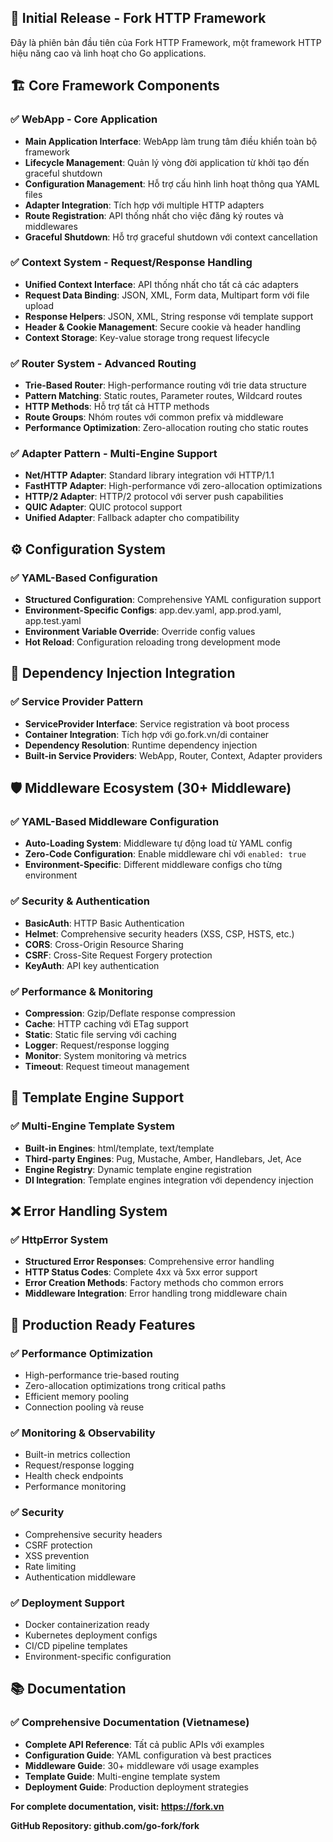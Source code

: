 ## 🎉 Initial Release - Fork HTTP Framework

Đây là phiên bản đầu tiên của Fork HTTP Framework, một framework HTTP hiệu năng cao và linh hoạt cho Go applications.

## 🏗️ Core Framework Components

### ✅ **WebApp - Core Application**
- **Main Application Interface**: WebApp làm trung tâm điều khiển toàn bộ framework
- **Lifecycle Management**: Quản lý vòng đời application từ khởi tạo đến graceful shutdown  
- **Configuration Management**: Hỗ trợ cấu hình linh hoạt thông qua YAML files
- **Adapter Integration**: Tích hợp với multiple HTTP adapters
- **Route Registration**: API thống nhất cho việc đăng ký routes và middlewares
- **Graceful Shutdown**: Hỗ trợ graceful shutdown với context cancellation

### ✅ **Context System - Request/Response Handling**
- **Unified Context Interface**: API thống nhất cho tất cả các adapters
- **Request Data Binding**: JSON, XML, Form data, Multipart form với file upload
- **Response Helpers**: JSON, XML, String response với template support
- **Header & Cookie Management**: Secure cookie và header handling
- **Context Storage**: Key-value storage trong request lifecycle

### ✅ **Router System - Advanced Routing**
- **Trie-Based Router**: High-performance routing với trie data structure
- **Pattern Matching**: Static routes, Parameter routes, Wildcard routes
- **HTTP Methods**: Hỗ trợ tất cả HTTP methods
- **Route Groups**: Nhóm routes với common prefix và middleware
- **Performance Optimization**: Zero-allocation routing cho static routes

### ✅ **Adapter Pattern - Multi-Engine Support**
- **Net/HTTP Adapter**: Standard library integration với HTTP/1.1
- **FastHTTP Adapter**: High-performance với zero-allocation optimizations
- **HTTP/2 Adapter**: HTTP/2 protocol với server push capabilities
- **QUIC Adapter**: QUIC protocol support
- **Unified Adapter**: Fallback adapter cho compatibility

## ⚙️ Configuration System

### ✅ **YAML-Based Configuration**
- **Structured Configuration**: Comprehensive YAML configuration support
- **Environment-Specific Configs**: app.dev.yaml, app.prod.yaml, app.test.yaml
- **Environment Variable Override**: Override config values
- **Hot Reload**: Configuration reloading trong development mode

## 🔧 Dependency Injection Integration

### ✅ **Service Provider Pattern**
- **ServiceProvider Interface**: Service registration và boot process
- **Container Integration**: Tích hợp với go.fork.vn/di container
- **Dependency Resolution**: Runtime dependency injection
- **Built-in Service Providers**: WebApp, Router, Context, Adapter providers

## 🛡️ Middleware Ecosystem (30+ Middleware)

### ✅ **YAML-Based Middleware Configuration**
- **Auto-Loading System**: Middleware tự động load từ YAML config
- **Zero-Code Configuration**: Enable middleware chỉ với `enabled: true`
- **Environment-Specific**: Different middleware configs cho từng environment

### ✅ **Security & Authentication**
- **BasicAuth**: HTTP Basic Authentication
- **Helmet**: Comprehensive security headers (XSS, CSP, HSTS, etc.)
- **CORS**: Cross-Origin Resource Sharing
- **CSRF**: Cross-Site Request Forgery protection
- **KeyAuth**: API key authentication

### ✅ **Performance & Monitoring**
- **Compression**: Gzip/Deflate response compression
- **Cache**: HTTP caching với ETag support
- **Static**: Static file serving với caching
- **Logger**: Request/response logging
- **Monitor**: System monitoring và metrics
- **Timeout**: Request timeout management

## 🎨 Template Engine Support

### ✅ **Multi-Engine Template System**
- **Built-in Engines**: html/template, text/template
- **Third-party Engines**: Pug, Mustache, Amber, Handlebars, Jet, Ace
- **Engine Registry**: Dynamic template engine registration
- **DI Integration**: Template engines integration với dependency injection

## ❌ Error Handling System

### ✅ **HttpError System**
- **Structured Error Responses**: Comprehensive error handling
- **HTTP Status Codes**: Complete 4xx và 5xx error support
- **Error Creation Methods**: Factory methods cho common errors
- **Middleware Integration**: Error handling trong middleware chain

## 🚀 Production Ready Features

### ✅ **Performance Optimization**
- High-performance trie-based routing
- Zero-allocation optimizations trong critical paths
- Efficient memory pooling
- Connection pooling và reuse

### ✅ **Monitoring & Observability**
- Built-in metrics collection
- Request/response logging
- Health check endpoints
- Performance monitoring

### ✅ **Security**
- Comprehensive security headers
- CSRF protection
- XSS prevention
- Rate limiting
- Authentication middleware

### ✅ **Deployment Support**
- Docker containerization ready
- Kubernetes deployment configs
- CI/CD pipeline templates
- Environment-specific configuration

## 📚 Documentation

### ✅ **Comprehensive Documentation (Vietnamese)**
- **Complete API Reference**: Tất cả public APIs với examples
- **Configuration Guide**: YAML configuration và best practices
- **Middleware Guide**: 30+ middleware với usage examples
- **Template Guide**: Multi-engine template system
- **Deployment Guide**: Production deployment strategies

**For complete documentation, visit: https://fork.vn**

**GitHub Repository: github.com/go-fork/fork**

